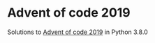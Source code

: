 # Advent of code 2019

Solutions to [Advent of code 2019](https://adventofcode.com/) in Python 3.8.0